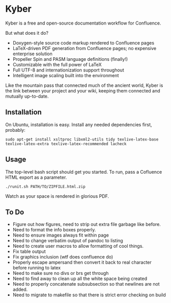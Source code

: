 Kyber
=====

Kyber is a free and open-source documentation workflow for
Confluence.

But what does it do?

* Doxygen-style source code markup rendered to Confluence pages
* LaTeX-driven PDF generation from Confluence pages; no expensive enterprise solution
* Propeller Spin and PASM language definitions (finally!)
* Customizable with the full power of LaTeX
* Full UTF-8 and internationization support throughout
* Intelligent image scaling built into the environment

Like the mountain pass that connected much of the ancient world, Kyber is
the link between your project and your wiki, keeping them connected and
mutually up-to-date.

## Installation

On Ubuntu, installation is easy. Install any needed dependencies first, probably:

    sudo apt-get install xsltproc libxml2-utils tidy texlive-latex-base texlive-latex-extra texlive-latex-recommended lacheck

## Usage

The top-level bash script should get you started. To run, pass a Cofluence
HTML export as a parameter.

    ./runit.sh PATH/TO/ZIPFILE.html.zip

Watch as your space is rendered in glorious PDF.

## To Do

 * Figure out how figures, need to strip out extra file garbage like before.
 * Need to format the info boxes properly.
 * Need to ensure images always fit within page
 * Need to change verbatim output of pandoc to listing
 * Need to create user macros to allow formatting of cool things.
 * Fix table output
 * Fix graphics inclusion (wtf does confluence do)
 * Properly escape ampersand then convert it back to real character before running to latex
 * Need to make sure no divs or brs get through
 * Need to find away to clean up all the white space being created
 * Need to properly concatenate subsubsection so that newlines are not added.
 * Need to migrate to makefile so that there is strict error checking on build
